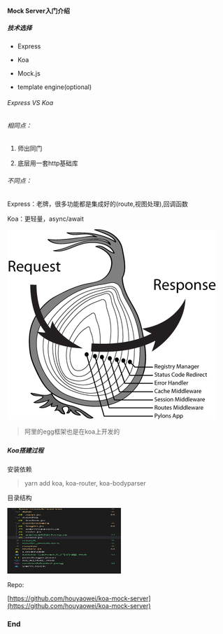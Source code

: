#### Mock Server入门介绍

##### 技术选择

- Express

- Koa

- Mock.js

- template engine(optional)

###### Express VS Koa

###### 相同点：

1. 师出同门

2. 底层用一套http基础库

###### 不同点：

Express：老牌，很多功能都是集成好的(route,视图处理),回调函数

Koa：更轻量，async/await

<img src="./unionModel.png" />



> 阿里的egg框架也是在koa上开发的

##### 

##### Koa搭建过程

安装依赖

> yarn add  koa, koa-router, koa-bodyparser

目录结构

<img src="./dir.png" width=260 height=150/>

Repo:

[https://github.com/houyaowei/koa-mock-server](https://github.com/houyaowei/koa-mock-server)



### End


